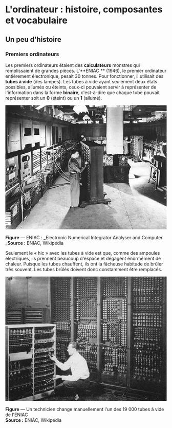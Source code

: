 # L'ordinateur : histoire, composantes et vocabulaire

## Un peu d'histoire

### Premiers ordinateurs

Les premiers ordinateurs étaient des **calculateurs** monstres qui remplissaient de grandes pièces. L'**ENIAC ** \(1946\), le premier ordinateur entièrement électronique, pesait 30 tonnes. Pour fonctionner, il utilisait des **tubes à vide** \(des lampes\). Les tubes à vide ayant seulement deux états possibles, allumés ou éteints, ceux-ci pouvaient servir à représenter de l'information dans la forme **binaire**, c'est-à-dire que chaque tube pouvait représenter soit un **0** \(éteint\) ou un **1** \(allumé\).

![](/assets/ENIAC.png)

**Figure** — ENIAC : _Electronic Numerical Integrator Analyser and Computer.  
_**Source :** ENIAC, Wikipédia

Seulement le « hic » avec les tubes à vide est que, comme des ampoules électriques, ils prennent beaucoup d'espace et dégagent énormément de chaleur. Puisque les tubes chauffent, ils ont la fâcheuse habitude de brûler très souvent. Les tubes brûlés doivent donc constamment être remplacés.

![](/assets/ENIAC-technicien.png)

**Figure** — Un technicien change manuellement l'un des 19 000 tubes à vide de l'ENIAC  
**Source :** ENIAC, Wikipédia





